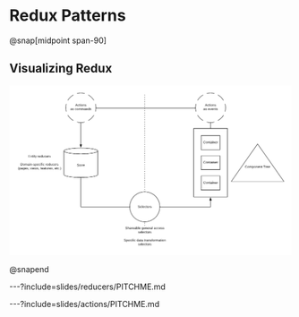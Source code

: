 Redux Patterns
==============

@snap[midpoint span-90]

## Visualizing Redux

![](assets/img/redux-visualization.png)

@snapend

---?include=slides/reducers/PITCHME.md

---?include=slides/actions/PITCHME.md
